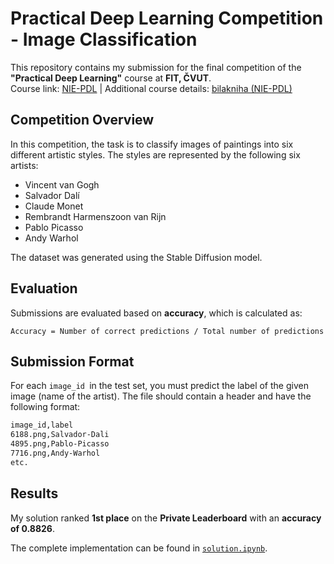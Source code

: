 # Practical Deep Learning Competition - Image Classification

This repository contains my submission for the final competition of the **"Practical Deep Learning"** course at **FIT, ČVUT**.  
Course link: [NIE-PDL](https://courses.fit.cvut.cz/NIE-PDL) | Additional course details: [bilakniha (NIE-PDL)](https://bilakniha.cvut.cz/cs/predmet7580706.html#gsc.tab=0)


## Competition Overview

In this competition, the task is to classify images of paintings into six different artistic styles. The styles are represented by the following six artists:

- Vincent van Gogh  
- Salvador Dalí  
- Claude Monet  
- Rembrandt Harmenszoon van Rijn  
- Pablo Picasso  
- Andy Warhol  

The dataset was generated using the Stable Diffusion model.  

## Evaluation

Submissions are evaluated based on **accuracy**, which is calculated as:

`Accuracy = Number of correct predictions / Total number of predictions`


## Submission Format

For each `image_id `in the test set, you must predict the label of the given image (name of the artist). The file should contain a header and have the following format:

```sh
image_id,label
6188.png,Salvador-Dali
4895.png,Pablo-Picasso
7716.png,Andy-Warhol
etc.
```

## Results

My solution ranked **1st place** on the **Private Leaderboard** with an **accuracy of 0.8826**.

The complete implementation can be found in [`solution.ipynb`](solution.ipynb).

